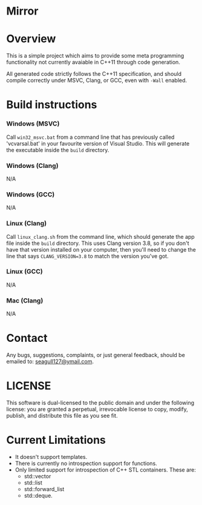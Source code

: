 # Mirror
# Overview

This is a simple project which aims to provide some meta programming functionality not currently avaiable in C++11 through code generation.

All generated code strictly follows the C++11 specification, and should compile correctly under MSVC, Clang, or GCC, even with `-Wall` enabled.

# Build instructions

### Windows (MSVC)
Call `win32_msvc.bat` from a command line that has previously called 'vcvarsal.bat' in your favourite version of Visual Studio. This will generate the executable inside the `build` directory.

### Windows (Clang)
N/A

### Windows (GCC)
N/A

### Linux (Clang)
Call `linux_clang.sh` from the command line, which should generate the app file inside the `build` directory. This uses Clang version 3.8, so if you don't have that version installed on your computer, then you'll need to change the line that says `CLANG_VERSION=3.8` to match the version you've got.

### Linux (GCC)
N/A

### Mac (Clang)
N/A

# Contact

Any bugs, suggestions, complaints, or just general feedback, should be emailed to: seagull127@ymail.com.

# LICENSE

This software is dual-licensed to the public domain and under the following license: you are granted a perpetual, irrevocable license to copy, modify, publish, and distribute this file as you see fit.

# Current Limitations
- It doesn't support templates.
- There is currently no introspection support for functions.
- Only limited support for introspection of C++ STL containers. These are:
    - std::vector
    - std::list
    - std::forward_list
    - std::deque.
